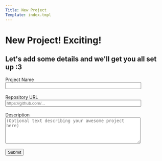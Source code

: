 ```yaml
---
Title: New Project
Template: index.tmpl
---
```

# New Project! Exciting!

## Let's add some details and we'll get you all set up :3

<form action="/project/new" id="projectform" method="post">
    <label for="name">Project Name</label><br>
    <input type="text" id="name" name="name" size="50" value=""><br><br>
    <label for="url">Repository URL</label><br>
    <input type="url" id="url" name="repourl" placeholder="https://github.com/..." size="50" value=""><br><br>
    <label for="description">Description</label><br>
    <textarea name="description" form="projectform" rows="5" cols="50" placeholder="(Optional text describing your awesome project here)"></textarea><br><br>
    <input type="submit" value="Submit">
</form> 
